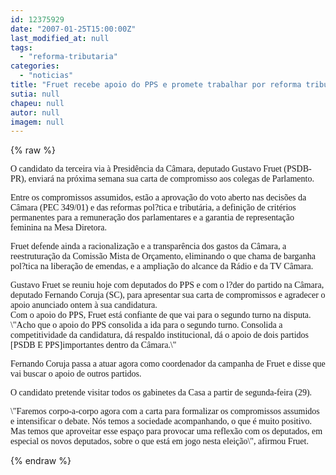 ```yaml
---
id: 12375929
date: "2007-01-25T15:00:00Z"
last_modified_at: null
tags:
  - "reforma-tributaria"
categories:
  - "noticias"
title: "Fruet recebe apoio do PPS e promete trabalhar por reforma tribut\u00e1ria"
sutia: null
chapeu: null
autor: null
imagem: null
---
```

{% raw %}
<p><P><FONT face=Verdana>O candidato da terceira via à Presidência da Câmara, deputado Gustavo Fruet (PSDB-PR), enviará na próxima semana sua carta de compromisso aos colegas de Parlamento. </FONT></P></p>
<p><P><FONT face=Verdana>Entre os compromissos assumidos, estão a aprovação do voto aberto nas decisões da Câmara (PEC 349/01) e das reformas pol?tica e tributária, a definição de critérios permanentes para a remuneração dos parlamentares e a garantia de representação feminina na Mesa Diretora. </FONT></P></p>
<p><P><FONT face=Verdana>Fruet defende ainda a racionalização e a transparência dos gastos da Câmara, a reestruturação da Comissão Mista de Orçamento, eliminando o que chama de barganha pol?tica na liberação de emendas, e a ampliação do alcance da Rádio e da TV Câmara.</FONT></P></p>
<p><P><FONT face=Verdana>Gustavo Fruet se reuniu hoje com deputados do PPS e com o l?der do partido na Câmara, deputado Fernando Coruja (SC), para apresentar sua carta de compromissos e agradecer o apoio anunciado ontem à sua candidatura. <BR>Com o apoio do PPS, Fruet está confiante de que vai para o segundo turno na disputa. \"Acho que o apoio do PPS consolida a ida para o segundo turno. Consolida a competitividade da candidatura, dá respaldo institucional, dá o apoio de dois partidos [PSDB E PPS]importantes dentro da Câmara.\"</FONT></P></p>
<p><P><FONT face=Verdana>Fernando Coruja passa a atuar agora como coordenador da campanha de Fruet e disse que vai buscar o apoio de outros partidos. </FONT></P></p>
<p><P><FONT face=Verdana>O candidato pretende visitar todos os gabinetes da Casa a partir de segunda-feira (29). </FONT></P></p>
<p><P><FONT face=Verdana>\"Faremos corpo-a-corpo agora com a carta para formalizar os compromissos assumidos e intensificar o debate. Nós temos a sociedade acompanhando, o que é muito positivo. Mas temos que aproveitar esse espaço para provocar uma reflexão com os deputados, em especial os novos deputados, sobre o que está em jogo nesta eleição\", afirmou Fruet. <BR></FONT></P> </p>
{% endraw %}